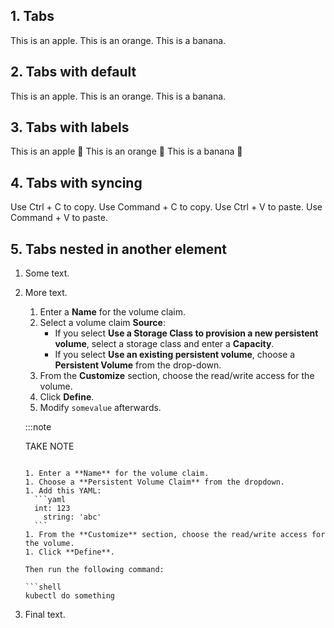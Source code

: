 ## 1. Tabs

<Tabs>
  <TabItem value="apple">
    This is an apple.
  </TabItem>
  <TabItem value="orange">
    This is an orange.
  </TabItem>
  <TabItem value="banana">
    This is a banana.
  </TabItem>
</Tabs>

## 2. Tabs with default

<Tabs>
  <TabItem value="apple">
    This is an apple.
  </TabItem>
  <TabItem value="orange" default>
    This is an orange.
  </TabItem>
  <TabItem value="banana">
    This is a banana.
  </TabItem>
</Tabs>

## 3. Tabs with labels

<Tabs>
  <TabItem value="apple" label="Apple" default>
    This is an apple 🍎
  </TabItem>
  <TabItem value="orange" label="Orange">
    This is an orange 🍊
  </TabItem>
  <TabItem value="banana" label="Banana">
    This is a banana 🍌
  </TabItem>
</Tabs>

## 4. Tabs with syncing

<Tabs groupId="operating-systems">
  <TabItem value="win" label="Windows">
    Use Ctrl + C to copy.
  </TabItem>
  <TabItem value="mac" label="macOS">
    Use Command + C to copy.
  </TabItem>
</Tabs>

<Tabs groupId="operating-systems">
  <TabItem value="win" label="Windows">
    Use Ctrl + V to paste.
  </TabItem>
  <TabItem value="mac" label="macOS">
    Use Command + V to paste.
  </TabItem>
</Tabs>

## 5. Tabs nested in another element

1. Some text.

1. More text.
    <Tabs>
    <TabItem value="Add a new persistent volume">

      1. Enter a **Name** for the volume claim.
      1. Select a volume claim **Source**:
          - If you select **Use a Storage Class to provision a new persistent volume**, select a storage class and enter a **Capacity**.
          - If you select **Use an existing persistent volume**, choose a **Persistent Volume** from the drop-down.
      1. From the **Customize** section, choose the read/write access for the volume.
      1. Click **Define**.
      1. Modify `somevalue` afterwards.

    </TabItem>
    <TabItem value="Use an existing persistent volume">

      :::note

      TAKE NOTE

      ```

      1. Enter a **Name** for the volume claim.
      1. Choose a **Persistent Volume Claim** from the dropdown.
      1. Add this YAML:
        ```yaml
        int: 123
          string: 'abc' 
        ```
      1. From the **Customize** section, choose the read/write access for the volume.
      1. Click **Define**.

      Then run the following command:

      ```shell
      kubectl do something
      ```

    </TabItem>
    </Tabs>

1. Final text.